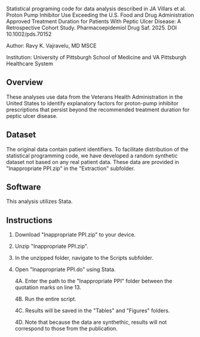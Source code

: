 Statistical programing code for data analysis described in JA Villars et al. Proton Pump Inhibitor Use Exceeding the U.S. Food and Drug Administration Approved Treatment Duration for Patients With Peptic Ulcer Disease: A Retrospective Cohort Study. Pharmacoepidemiol Drug Saf. 2025. DOI 10.1002/pds.70152

Author: Ravy K. Vajravelu, MD MSCE

Institution: University of Pittsburgh School of Medicine and VA Pittsburgh Healthcare System

## Overview
These analyses use data from the Veterans Health Administration in the United States to identify explanatory factors for proton-pump inhibitor prescriptions that persist beyond the recommended treatment duration for peptic ulcer disease.

## Dataset
The original data contain patient identifiers. To facilitate distribution of the statistical programming code, we have developed a random synthetic dataset not based on any real patient data. These data are provided in "Inappropriate PPI.zip" in the "Extraction" subfolder.

## Software
This analysis utilizes Stata.

## Instructions

1. Download "Inappropriate PPI.zip" to your device.
2. Unzip "Inappropriate PPI.zip".
3. In the unzipped folder, navigate to the Scripts subfolder.
4. Open "Inappropriate PPI.do" using Stata.

   4A. Enter the path to the "Inappropriate PPI" folder between the quotation marks on line 13.

   4B. Run the entire script.

   4C. Results will be saved in the "Tables" and "Figures" folders.

   4D. Note that because the data are synthethic, results will not correspond to those from the publication.
